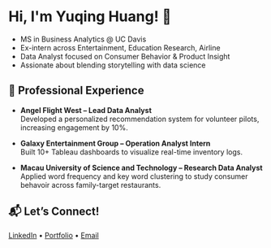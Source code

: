# Hi, I'm Yuqing Huang! 👋

- MS in Business Analytics @ UC Davis
- Ex-intern across Entertainment, Education Research, Airline
- Data Analyst focused on Consumer Behavior & Product Insight
- Assionate about blending storytelling with data science

## 💼 Professional Experience

- **Angel Flight West – Lead Data Analyst**  
  Developed a personalized recommendation system for volunteer pilots, increasing engagement by 10%.

- **Galaxy Entertainment Group – Operation Analyst Intern**  
  Built 10+ Tableau dashboards to visualize real-time inventory logs.

- **Macau University of Science and Technology – Research Data Analyst**  
  Applied word frequency and key word clustering to study consumer behavoir across family-target restaurants.

## 📬 Let’s Connect!

[LinkedIn](https://linkedin.com/in/yuqing-huang) • [Portfolio](https://your-website.com) • [Email](mailto:yqhuang00@gmail.com)

